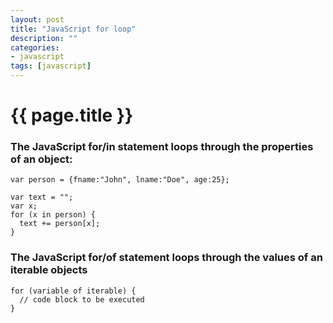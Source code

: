```yaml
---
layout: post
title: "JavaScript for loop"
description: ""
categories:    
- javascript
tags: [javascript]
---
```

{{ page.title }}
================
### The JavaScript for/in statement loops through the properties of an object:
```
var person = {fname:"John", lname:"Doe", age:25};

var text = "";
var x;
for (x in person) {
  text += person[x];
}
```

### The JavaScript for/of statement loops through the values of an iterable objects
```
for (variable of iterable) {
  // code block to be executed
}
```

